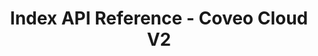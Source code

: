 ---
layout: redoc_page
title: Index API Reference - Coveo Cloud V2
categories: api_docs
swagger: ../../api_docs/Index.yml
permalink: ../../pages/api_explorer/Index
ghPagesSiteName: /cloudv2-docs-site
---